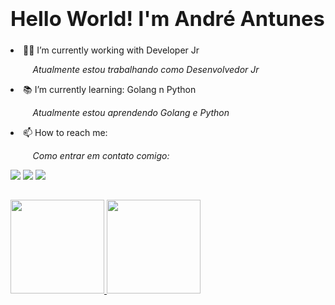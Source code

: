 ### <strong><h1> Hello World! I'm André Antunes </h1></strong>

<dl>
   <li>👨‍💻 I’m currently working with Developer Jr</li>
     <ul>&nbsp&nbsp&nbsp<i>Atualmente estou trabalhando como Desenvolvedor Jr</i></ul>
    <p> 
   <li>📚 I’m currently learning: Golang n Python</li>
      <ul>&nbsp&nbsp&nbsp<i>Atualmente estou aprendendo Golang e Python</i></ul>
  <p>
   <li>📫 How to reach me:</br></li>
     <ul>&nbsp&nbsp&nbsp<i>Como entrar em contato comigo:</i></ul>
</dl>
  
<div> 
  <a href="https://www.linkedin.com/in/andre-antunes-b22749b6/" target="_blank"><img src="https://img.shields.io/badge/LinkedIn-0077B5?style=for-the-badge&logo=linkedin&logoColor=white" target="_blank"></a>
  <a href="https://t.me/AndreLFA" target="_blank"><img src="https://img.shields.io/badge/Telegram-2CA5E0?style=for-the-badge&logo=telegram&logoColor=white" target="_blank"></a>
 	<a href="mailto:andre_lfa@outlook.com" target="_blank"><img src="https://img.shields.io/badge/Microsoft_Outlook-0078D4?style=for-the-badge&logo=microsoft-outlook&logoColor=white" target="_blank"></a>
</div>

##

<div>
  <a href="https://github.com/AndreAntunes23">
  <img height="150em" src="https://github-readme-stats.vercel.app/api?username=AndreAntunes23&show_icons=true&theme=chartreuse-dark&include_all_commits=true&count_private=true"/>
  <img height="150em" src="https://github-readme-stats.vercel.app/api/top-langs/?username=AndreAntunes23&layout=compact&langs_count=7&theme=chartreuse-dark"/>
</div>
<!-- <img src="https://komarev.com/ghpvc/?username=AndreAntunes23&color=green" alt="AndreAntunes23" /> -->

